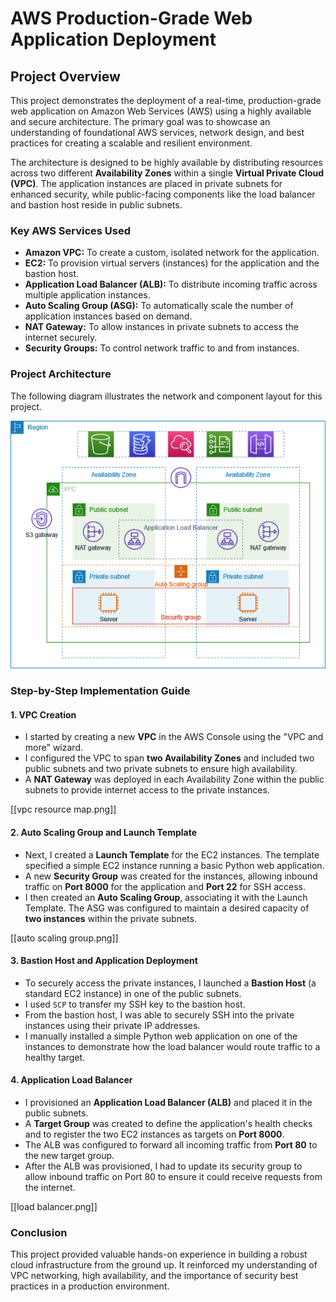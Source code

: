 # AWS Production-Grade Web Application Deployment

## Project Overview

This project demonstrates the deployment of a real-time, production-grade web application on Amazon Web Services (AWS) using a highly available and secure architecture. The primary goal was to showcase an understanding of foundational AWS services, network design, and best practices for creating a scalable and resilient environment.

The architecture is designed to be highly available by distributing resources across two different **Availability Zones** within a single **Virtual Private Cloud (VPC)**. The application instances are placed in private subnets for enhanced security, while public-facing components like the load balancer and bastion host reside in public subnets.

### Key AWS Services Used

- **Amazon VPC:** To create a custom, isolated network for the application.
- **EC2:** To provision virtual servers (instances) for the application and the bastion host.
- **Application Load Balancer (ALB):** To distribute incoming traffic across multiple application instances.
- **Auto Scaling Group (ASG):** To automatically scale the number of application instances based on demand.
- **NAT Gateway:** To allow instances in private subnets to access the internet securely.
- **Security Groups:** To control network traffic to and from instances.

### Project Architecture

The following diagram illustrates the network and component layout for this project.

<img src="vpc-example-private-subnets.png" alt="" />

### Step-by-Step Implementation Guide

#### 1. VPC Creation

- I started by creating a new **VPC** in the AWS Console using the "VPC and more" wizard.
- I configured the VPC to span **two Availability Zones** and included two public subnets and two private subnets to ensure high availability.
- A **NAT Gateway** was deployed in each Availability Zone within the public subnets to provide internet access to the private instances.

[[vpc resource map.png]]

#### 2. Auto Scaling Group and Launch Template

- Next, I created a **Launch Template** for the EC2 instances. The template specified a simple EC2 instance running a basic Python web application.
- A new **Security Group** was created for the instances, allowing inbound traffic on **Port 8000** for the application and **Port 22** for SSH access.
- I then created an **Auto Scaling Group**, associating it with the Launch Template. The ASG was configured to maintain a desired capacity of **two instances** within the private subnets.


[[auto scaling group.png]]
#### 3. Bastion Host and Application Deployment

- To securely access the private instances, I launched a **Bastion Host** (a standard EC2 instance) in one of the public subnets.
- I used `SCP` to transfer my SSH key to the bastion host.
- From the bastion host, I was able to securely SSH into the private instances using their private IP addresses.
- I manually installed a simple Python web application on one of the instances to demonstrate how the load balancer would route traffic to a healthy target.

#### 4. Application Load Balancer

- I provisioned an **Application Load Balancer (ALB)** and placed it in the public subnets.
- A **Target Group** was created to define the application's health checks and to register the two EC2 instances as targets on **Port 8000**.
- The ALB was configured to forward all incoming traffic from **Port 80** to the new target group.
- After the ALB was provisioned, I had to update its security group to allow inbound traffic on Port 80 to ensure it could receive requests from the internet.

[[load balancer.png]]
### Conclusion

This project provided valuable hands-on experience in building a robust cloud infrastructure from the ground up. It reinforced my understanding of VPC networking, high availability, and the importance of security best practices in a production environment.
